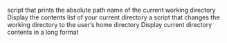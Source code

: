 script that prints the absolute path name of the current working directory
Display the contents list of your current directory
a script that changes the working directory to the user’s home directory
Display current directory contents in a long format
